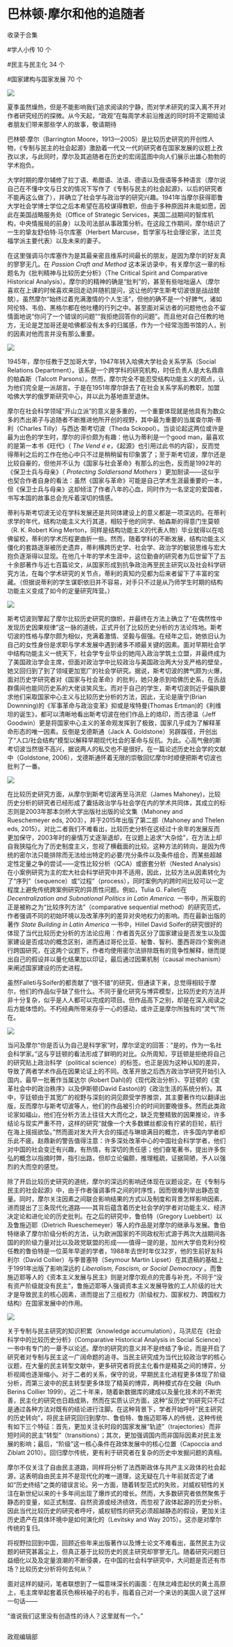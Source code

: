 # 巴林顿·摩尔和他的追随者


收录于合集

#学人小传 10 个

#民主与民主化 34 个

#国家建构与国家发展 70 个

<img src='/images/654/2.png' width='auto' />

夏季虽然燥热，但是不能影响我们追求阅读的宁静，而对学术研究的深入离不开对作者研究经历的探微。从今天起，“政观”在每周学术前沿推送的同时将不定期给读者朋友们带来那些学人的故事，敬请期待

巴林顿·摩尔（Barrington
Moore，1913—2005）是比较历史研究的开创性人物，《专制与民主的社会起源》激励着一代又一代的研究者在国家发展的议题上孜孜以求，与此同时，摩尔及其追随者在历史的宏阔蓝图中向人们展示出雄心勃勃的学术抱负。

大学时期的摩尔辅修了拉丁语、希腊语、法语、德语以及俄语等多种语言（摩尔说自己在不懂中文与日文的情况下写作了《专制与民主的社会起源》，以后的研究者不能再这么做了），并确立了社会学与政治学的研究兴趣。1941年当摩尔获得耶鲁大学社会学博士学位之后本希望在高校谋得教职，但由于多种原因并未能如愿，因此在美国战略服务处（Office
of Strategic
Services，美国二战期间的智库机构，中央情报局的前身）以及司法部从事政策分析。在这段工作期间，摩尔结识了一生的挚友舒伯特·马尔库塞（Herbert
Marcuse，哲学家与社会理论家，法兰克福学派主要代表）以及未来的妻子。

在这里强调马尔库塞作为是其最亲密且维系时间最长的朋友，是因为摩尔的好友真的寥寥无几。在 _Passion Craft and Method_
这本采访录中，有关摩尔这一章的标题名为《批判精神与比较历史分析》（The Critical Spirit and Comparative
Historical
Analysis）。摩尔的的精神的确是“批判”的，甚至有些咄咄逼人（摩尔喜欢在上课的时候喜欢来回走动并随机提问，这让他的学生斯考切波很是战战兢兢）。虽然摩尔“始终过着充满激情的个人生活”，但他的确不是一个好脾气，诸如阿伦特、韦伯、黑格尔都在他吐槽的行列之中。甚至面对采访者的问题他也会不留情面地说“你问了一个错误的问题”“我拒绝回答你的问题”。而且他对自己任教的地方，无论是芝加哥还是哈佛都没有太多的归属感，作为一个经常泡图书馆的人，别的因素对他而言并没有那么重要。

![](/images/654/3.jpeg)

1945年，摩尔任教于芝加哥大学，1947年转入哈佛大学社会关系学系（Social Relations
Department）。该系是一个跨学科的研究机构，时任负责人是大名鼎鼎的帕森斯（Talcott
Parsons）。然而，摩尔完全不能忍受结构功能主义的观点，认为他们完全是一派胡言。于是在1951年摩尔辞去了在社会关系学系的教职，加盟哈佛大学的俄罗斯研究中心，并以此为基地直至退休。

摩尔在社会科学领域“开山立派”的意义是多重的，一个重要体现就是他具有为数众多的杰出弟子与追随者不断推进他所开创的视野，其中最为重要的当属查尔斯·蒂利（Charles
Tilly）与西达·斯考切波（Theda Sckopol）。当谈论起这两位或许是最为出色的学生时，摩尔的评价颇为有趣：他认为蒂利是一个good
man，最喜欢的是第一本书《旺代》（ _The Vend_ _é
e_，《起源》也引用过此书的内容），反而觉得蒂利之后的工作在他心中只不过是稍稍留有印象罢了；至于斯考切波，摩尔还是比较自豪的，但他并不认为《国家与社会革命》有那么的出色，反而是1992年的《保卫士兵与母亲》（
_Protecting Soldiersand Mothers_
）更加耐读——这似乎也契合作者自身的看法：虽然《国家与革命》可能是自己学术生涯最重要的一本，但《保卫士兵与母亲》这却倾注了作者八年的心血，同时作为一名坚定的爱国者，书写本国的故事总会充斥着深切的情感。

蒂利与斯考切波无论在学科发展还是共同体建设上的意义都是一项深远的。在蒂利求学的年代，结构功能主义大行其道，相较于他的同学、帕森斯的得意门生莫顿（R. K.
Robert King
Merton，同样是结构功能主义的代表人物）毕业就得以在哈佛留校，蒂利的学术历程更曲折一些。然而，随着学科的不断发展，结构功能主义僵化的套路逐渐被历史遗弃，蒂利横跨历史学、社会学、政治学的敏锐思维与宏大抱负逐渐得以显现。在他几十年的学术生涯中，这位勤奋的研究者为后世留下了五十余部著作与近七百篇论文，从国家形成到抗争政治再至民主研究以及社会科学研究方法，在每个学术研究的关节点，蒂利的真知灼见都为后来者留下了丰富的宝藏。（但据说蒂利的学生谋职依旧并不容易，对手只不过是从乃师学生时期的结构功能主义变成了如今的定量研究阵营。）

![](/images/654/4.jpeg)

斯考切波则擎起了摩尔比较历史研究的旗帜，并最终在方法上确立了“在偶然性中发现历史因果规律”这一脉的道统，正式开创了比较历史分析的方法论阵地。斯考切波的性格与摩尔颇为相似，充满着激情、坚毅与倔强。在经年之后，她依旧认为自己的女性身份是求职与学术发展中遇到诸多不顺最关键的因素。面对早期社会学中结构功能主义一统天下，社会学专业毕业的她闯入政治学筑土立盟，并最终成为了美国政治学会主席，但面对政治学中比较政治与美国政治两大分支严格的壁垒，她又回归到了到了领域更加宽广的社会学研究。据说，斯考切波的脾气颇为火爆，面对历史学研究者对《国家与社会革命》的批判，她只身杀到哈佛历史系，在舌战群儒间也能同历史系的大佬谈笑风生。而对于自己的学生，斯考切波则近乎偏执要求他们采取国家中心主义与比较历史分析的方法，因此，无论是唐宁(Brian
Downning)的《军事革命与政治变革》抑或是埃特曼(Thomas
Ertman)的《利维坦的诞生》，都可以清晰地看出斯考切波在他们作品上的烙印，而古德温（Jeff
Goodwin）更是将国家中心主义的革命观发挥到了极致，国家几乎成为了解释革命形态的唯一因素。反倒是戈德斯通（Jack A.
Goldstone）另辟蹊径，开创出了“人口/社会结构”模型以解释早期现代社会的革命与反抗。为此。心高气傲的斯考切波当然很不高兴，据说两人的私交也不是很好。在一篇论述历史社会学的文献中（Goldstone,
2006），戈德斯通怀着无限的崇敬回忆摩尔时顺便把斯考切波也批判了一番。

![](/images/654/5.jpeg)

在比较历史研究方面，从摩尔到斯考切波再至马洪尼（James
Mahoney)，比较历史分析的研究者已经形成了囊括政治学与社会学在内的学术共同体，其成立的标志则是2003年那本剑桥大学出版社出版的论文集（Mahoney
and Rueschemeyer eds, 2003），并于2015年出版了第二部（Mahoney and Thelen eds,
2015）。对比二者我们不难看出，比较历史分析在这经过十余年的发展反而更加保守，2003年时的豪情万丈逐渐退却，在议题上追求“大杂烩”，在方法上却自我狭隘化为了历史制度主义，忽视了横截面的比较。这种方法的转向，是因为传统的密尔法只能排除而无法给出特定的必要/充分条件以及条件组合，而某些超越定性定量之争的尝试——定性比较分析（QCA）或嵌套分析（Nested
Analysis）在小案例研究为主的宏大社会科学研究中并不适用，因此，比较方法从因素转化为了“序列”（sequence）或“过程”（process），同时案例内的跨时间比较可以一定程度上避免传统跨案例研究的异质性问题。例如，Tulia
G. Falleti在 _Decentralization and Subnational Politics in Latin America._
一书中，所采取的正是被称之为“比较序列方法”（comparative sequential
method）的研究范式，作者强调不同的初始环境以及改革序列的差异对央地权力的影响。而在最新出版的著作 _State Building in Latin
America_ 一书中，Hillel David
Soifer的研究很好的体现了当代比较历史分析的方法论应用：作者首先区分了国家建设是否发生以及国家建设是否成功的概念区别，进而通过哥伦比亚、秘鲁、智利、墨西哥四个案例进行跨国研究，在这两个议题下，作者均使用密尔法排除既有的竞争性解释，继而提出自己的假设并以量化结果加以印证，最后通过因果机制（causal
mechanism）来阐述国家建设的历史进程。

虽然Falleti与Soifer的都贡献了“很不错”的研究，但通读下来，总觉得相较于摩尔，他们的作品似乎缺了些什么。不同于量化研究与博弈模型，比较历史的方法并非十分复杂，似乎是人人都可以完成的项目。但作品高下之别，却是在深入阅读之后方能体悟的。不朽经典所带来存乎一心的感动，或许正是摩尔所独有的“灵气”所在。

![](/images/654/6.jpeg)

当问及摩尔“你是否认为自己是科学家”时，摩尔坚定的回答：“是的，作为一名社会科学家。”这与亨廷顿的看法形成了鲜明的对比。众所周知，亨廷顿是拒绝将自己的研究贴上政治科学（political
science）的标签。也正是因为这种认知的差异，导致了两者学术作品在因果论证上的不同。改革开放之后西方政治学研究开始引入国内，最早一批著作当属达尔
(Robert Dahl)的《现代政治分析》、亨廷顿的《变革社会中的政治秩序》以及伊斯顿(David
Easton)的《政治生活的系统分析》。其中，亨廷顿由于其宽广的视野与深刻的洞见颇受学界推崇，其主要著作均以翻译出版，反而摩尔与斯考切波等人，他们的作品被引介的时间则要晚很多。然而此类政论家如福山，他们在分析方法上往往大大而化之，缺乏完整精致的因果推论，许多结论与现实严重不符，这样的研究“就像一个大多数螺丝都没有拧紧的巨轮，航行在海上摇摇欲坠。”然而面对发大开大合的描述与琳琅满目的概念，许多国内学者却乐此不疲。赵鼎新的警告值得注意：许多深处改革中心的中国社会科学学者，他们对中国的社会变迁有兴趣，有热情，有深切的责任感；他们奋笔著书，提出许多恢弘的概念以指摘时弊，指引出路，但却立论偏颇，推理粗疏，证据简陋，予人以强烈的大而空的感觉。

除了开启比较历史研究的道统，摩尔的深远的影响还体现在议题设定。在《专制与民主的社会起源》中，由于作者强调事件之间的时序性，因而很难列举出静态变量。同时，摩尔关注因素之间联合影响结果的方式以及制度和背景怎样影响因素，进而提出了三条现代化道路——其背后蕴含着历史社会学的学者对功能主义、经济决定论和进化论的历史批判。在之后的研究中，鲁伯特（Gregory
Luebbert）以及鲁施迈耶（Dietrich
Rueschemeyer）等人的作品是对摩尔的继承与发展。鲁伯特继承了摩尔阶级分析的方法，认为欧洲国家的不同政权形式源于两次大战期间各国的的阶级力量对比以及政党联盟的形成——值得一提的是，加州大学伯克利分校任教的鲁伯特是一位英年早逝的学者，1988年去世时年仅32岁，他的生前好友科利尔（David
Collier）与李普塞特（Seymour Martin Lipset）在其遗稿的基础上于1991年出版了影响深远的 _Liberalism,
Fascism, or Social Democracy_
。而鲁施迈耶等人的《资本主义发展与民主》则是对摩尔观点的完善与补充，不同于“没有资产阶级就没有民主”，鲁施迈耶等人强调资本主义发展导致的工人阶级的壮大才是导致民主的核心因素，进而提出了三组权力（阶级权力、国家权力、跨国权力结构）在国家发展中的作用。

![](/images/654/7.jpeg)

关于专制与民主研究的知识积累（knowledge accumulation），马洪尼在《社会科学中的比较历史分析》（Comparative
Historical Analysis in Social
Science）一书中有专门的一章予以论述。摩尔的研究的意义并不是终结了争论，而是开启了研究者对专制与民主这一广阔命题的追寻。当民主研究成为当代比较政治学的核心议题，在大量的民主转型文献中，更多研究者将民主化看作是精英之间的博弈，分析视阈也逐渐缩小。对于二者的关系，保守的说，早期民主化进程更多体现了阶级分析，而第三波中的民主转型更多体现了精英的博弈，两种模式存在交融（Ruth
Berins Collier
1999）。近二十年来，随着新数据库的建成以及量化技术的不断完善，民主化的研究也日趋成熟，然而在实质认识方面，这种“反历史”的研究只不过是通过各种方法对既有的结论进行注脚。在这种背景下，学者开始呼吁“民主研究的历史转向”，将民主研究回归到摩尔、鲁伯特、鲁施迈耶等人的传统，这种传统有如下三个特征：首先，更加关注长时段的国家发展“轨迹”（trajectories）而非短时间的民主“转型”（transitions）；其次，更加强调国内而非国际因素对民主发展的影响；最后，“阶级”这一核心条件在政体发展中的核心位置（Capoccia
and Ziblatt 2010）。回归摩尔传统，更有利于研究者在复杂的历史中发掘问题的真相。

摩尔不仅关注了自由民主道路，同样将分析了法西斯政体与共产主义政体的社会起源，这表明自由民主并不是现代化的唯一道理，这无疑在几十年前就否定了诸如“历史终结”之类的错误言论。另一方面，随着转型范式的失败，对威权韧性的关注在新世纪以来的十多年间出现了爆炸式的增长。然而，大多数研究者依然聚焦于静态的变量，如正式制度、自然资源或经济绩效，而忽视了政体起源的历史分析。因此当代比较历史的研究者呼吁，威权韧性的研究必须超越静态的假设，更加关注历史遗产在具体环境中是如何演化的（Levitsky
and Way 2015）。这亦是对摩尔传统的复归。

将视野拉回到中国，回顾近些年来出版著作以及博士论文不难看出，虽然民主为议题的研究甚嚣尘上，但真正基于比较历史的民主研究却寥寥无几。随着研究问题日益细化以及及定量浪潮的不断侵袭，在中国的社会科学研究中，大问题是否还有市场？比较历史分析将何去何从？

面对这样的疑问，笔者联想到了一幅意味深长的画面：在陕北峰峦起伏的黄土高原上，毛主席举起套着灰色棉袄袖子的右手，指着自己对一个来访的美国人说了这样一句话——

“谁说我们这里没有创造性的诗人？这里就有一个。”

  

![]()

政观编辑部


